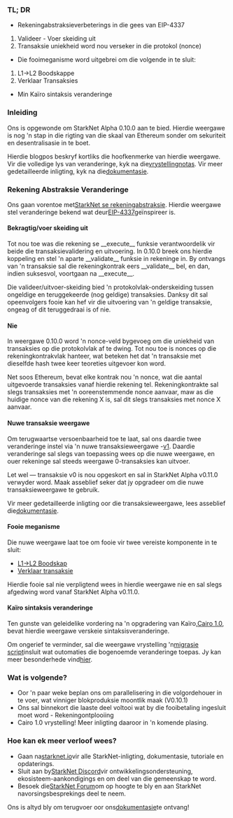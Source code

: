 ### TL; DR

* Rekeningabstraksieverbeterings in die gees van EIP-4337

1. Valideer - Voer skeiding uit
2. Transaksie uniekheid word nou verseker in die protokol (nonce)

* Die fooimeganisme word uitgebrei om die volgende in te sluit:

1. L1→L2 Boodskappe
2. Verklaar Transaksies

* Min Kaïro sintaksis veranderinge

### Inleiding

Ons is opgewonde om StarkNet Alpha 0.10.0 aan te bied. Hierdie weergawe is nog 'n stap in die rigting van die skaal van Ethereum sonder om sekuriteit en desentralisasie in te boet.

Hierdie blogpos beskryf kortliks die hoofkenmerke van hierdie weergawe. Vir die volledige lys van veranderinge, kyk na die[vrystellingnotas](https://github.com/starkware-libs/cairo-lang/releases). Vir meer gedetailleerde inligting, kyk na die[dokumentasie](https://docs.starknet.io/).

### Rekening Abstraksie Veranderinge

Ons gaan vorentoe met[StarkNet se rekeningabstraksie](https://community.starknet.io/t/starknet-account-abstraction-model-part-1/781). Hierdie weergawe stel veranderinge bekend wat deur[EIP-4337](https://eips.ethereum.org/EIPS/eip-4337)geïnspireer is.

#### Bekragtig/voer skeiding uit

Tot nou toe was die rekening se \_\_execute\_\_ funksie verantwoordelik vir beide die transaksievalidering en uitvoering. In 0.10.0 breek ons hierdie koppeling en stel 'n aparte \_\_validate\_\_ funksie in rekeninge in. By ontvangs van 'n transaksie sal die rekeningkontrak eers \_\_validate\_\_ bel, en dan, indien suksesvol, voortgaan na \_\_execute\_\_.

Die valideer/uitvoer-skeiding bied 'n protokolvlak-onderskeiding tussen ongeldige en teruggekeerde (nog geldige) transaksies. Danksy dit sal opeenvolgers fooie kan hef vir die uitvoering van 'n geldige transaksie, ongeag of dit teruggedraai is of nie.

#### Nie

In weergawe 0.10.0 word 'n nonce-veld bygevoeg om die uniekheid van transaksies op die protokolvlak af te dwing. Tot nou toe is nonces op die rekeningkontrakvlak hanteer, wat beteken het dat 'n transaksie met dieselfde hash twee keer teoreties uitgevoer kon word.

Net soos Ethereum, bevat elke kontrak nou 'n nonce, wat die aantal uitgevoerde transaksies vanaf hierdie rekening tel. Rekeningkontrakte sal slegs transaksies met 'n ooreenstemmende nonce aanvaar, maw as die huidige nonce van die rekening X is, sal dit slegs transaksies met nonce X aanvaar.

#### Nuwe transaksie weergawe

Om terugwaartse versoenbaarheid toe te laat, sal ons daardie twee veranderinge instel via 'n nuwe transaksieweergawe -[v1](https://docs.starknet.io/docs/Blocks/transactions/#invoke-transaction-version-1%5C). Daardie veranderinge sal slegs van toepassing wees op die nuwe weergawe, en ouer rekeninge sal steeds weergawe 0-transaksies kan uitvoer.

Let wel — transaksie v0 is nou opgeskort en sal in StarkNet Alpha v0.11.0 verwyder word. Maak asseblief seker dat jy opgradeer om die nuwe transaksieweergawe te gebruik.

Vir meer gedetailleerde inligting oor die transaksieweergawe, lees asseblief die[dokumentasie](https://docs.starknet.io/docs/Blocks/transactions/#invoke-transaction-version-1%5C).

#### Fooie meganisme

Die nuwe weergawe laat toe om fooie vir twee vereiste komponente in te sluit:

* [L1→L2 Boodskap](https://docs.starknet.io/docs/L1-L2%20Communication/messaging-mechanism#l1--l2-message-fees)
* [Verklaar transaksie](https://docs.starknet.io/docs/Blocks/transactions#declare-transaction)

Hierdie fooie sal nie verpligtend wees in hierdie weergawe nie en sal slegs afgedwing word vanaf StarkNet Alpha v0.11.0.

#### Kaïro sintaksis veranderinge

Ten gunste van geleidelike vordering na 'n opgradering van Kaïro,[Cairo 1.0](https://www.youtube.com/watch?v=Ny4Rv6ztINU), bevat hierdie weergawe verskeie sintaksisveranderinge.

Om ongerief te verminder, sal die weergawe vrystelling 'n[migrasie script](https://www.youtube.com/watch?v=kXs59zaQrsc)insluit wat outomaties die bogenoemde veranderinge toepas. Jy kan meer besonderhede vind[hier](https://github.com/starkware-libs/cairo-lang/releases).

### Wat is volgende?

* Oor 'n paar weke beplan ons om parallelisering in die volgordehouer in te voer, wat vinniger blokproduksie moontlik maak (V0.10.1)
* Ons sal binnekort die laaste deel voltooi wat by die fooibetaling ingesluit moet word - Rekeningontplooiing
* Cairo 1.0 vrystelling! Meer inligting daaroor in 'n komende plasing.

### Hoe kan ek meer verloof wees?

* Gaan na[starknet.io](https://starknet.io/)vir alle StarkNet-inligting, dokumentasie, tutoriale en opdaterings.
* Sluit aan by[StarkNet Discord](http://starknet.io/discord)vir ontwikkelingsondersteuning, ekosisteem-aankondigings en om deel van die gemeenskap te word.
* Besoek die[StarkNet Forum](http://community.starknet.io/)om op hoogte te bly en aan StarkNet navorsingsbesprekings deel te neem.

Ons is altyd bly om terugvoer oor ons[dokumentasie](https://docs.starknet.io/)te ontvang!